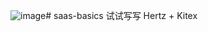 ![image](https://github.com/kcersing/saas-basics/assets/3013407/0ce53c5b-789c-4b92-a2c2-fab0fe5d59e7)# saas-basics
试试写写 
Hertz + Kitex 
